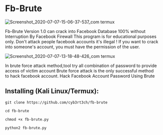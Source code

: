 <h1> Fb-Brute</h1>
 
 ![Screenshot_2020-07-07-15-06-37-537_com termux](https://user-images.githubusercontent.com/60990704/86761513-a4f47180-c063-11ea-8844-0eeb1a2bca7a.jpg)

 
Fb-Brute Version 1.0 can crack into Facebook Database 100% without Interruption By Facebook Firewall
This program is for educational purposes only.
Don't attack people facebook accounts it's illegal !
If you want to crack into someone's account, you must have the permission of the user.

![Screenshot_2020-07-07-13-18-48-426_com termux](https://user-images.githubusercontent.com/60990704/86740886-99e61500-c054-11ea-80bb-84b82d216eae.jpg)


In brute force attack method,tool try all combination of password to provide access of victim account Brute force attack is the only successful method to hack facebook account. Hack Facebook Account Password Using Brute

## Installing (Kali Linux/Termux):

```
git clone https://github.com/cyb3rt3ch/fb-brute
```
```
cd fb-brute
```
```
chmod +x fb-brute.py
```
```
python2 fb-brute.py

```
